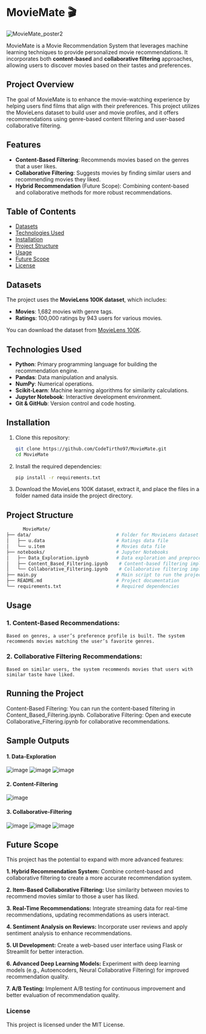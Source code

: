 # MovieMate 🎬
![MovieMate_poster2](https://github.com/user-attachments/assets/45a7633a-ecbe-4086-b987-0360a61734bc)

MovieMate is a Movie Recommendation System that leverages machine learning techniques to provide personalized movie recommendations. It incorporates both **content-based** and **collaborative filtering** approaches, allowing users to discover movies based on their tastes and preferences.

## Project Overview
The goal of MovieMate is to enhance the movie-watching experience by helping users find films that align with their preferences. This project utilizes the MovieLens dataset to build user and movie profiles, and it offers recommendations using genre-based content filtering and user-based collaborative filtering.

## Features
- **Content-Based Filtering**: Recommends movies based on the genres that a user likes.
- **Collaborative Filtering**: Suggests movies by finding similar users and recommending movies they liked.
- **Hybrid Recommendation** (Future Scope): Combining content-based and collaborative methods for more robust recommendations.

## Table of Contents
- [Datasets](#datasets)
- [Technologies Used](#technologies-used)
- [Installation](#installation)
- [Project Structure](#project-structure)
- [Usage](#usage)
- [Future Scope](#future-scope)
- [License](#license)

## Datasets
The project uses the **MovieLens 100K dataset**, which includes:
- **Movies**: 1,682 movies with genre tags.
- **Ratings**: 100,000 ratings by 943 users for various movies.

You can download the dataset from [MovieLens 100K](https://grouplens.org/datasets/movielens/100k/).

## Technologies Used
- **Python**: Primary programming language for building the recommendation engine.
- **Pandas**: Data manipulation and analysis.
- **NumPy**: Numerical operations.
- **Scikit-Learn**: Machine learning algorithms for similarity calculations.
- **Jupyter Notebook**: Interactive development environment.
- **Git & GitHub**: Version control and code hosting.

## Installation
1. Clone this repository:
   ```bash
   git clone https://github.com/CodeTirtho97/MovieMate.git
   cd MovieMate

2. Install the required dependencies:
   ```bash
   pip install -r requirements.txt

3. Download the MovieLens 100K dataset, extract it, and place the files in a folder named data inside the project directory.

## Project Structure
```bash
      MovieMate/
├── data/                               # Folder for MovieLens dataset files
│   ├── u.data                          # Ratings data file
│   └── u.item                          # Movies data file
├── notebooks/                          # Jupyter Notebooks
│   ├── Data_Exploration.ipynb          # Data exploration and preprocessing
│   ├── Content_Based_Filtering.ipynb    # Content-based filtering implementation
│   └── Collaborative_Filtering.ipynb    # Collaborative filtering implementation
├── main.py                             # Main script to run the project
├── README.md                           # Project documentation
└── requirements.txt                    # Required dependencies

```

## Usage
### 1. Content-Based Recommendations:
    Based on genres, a user’s preference profile is built. The system recommends movies matching the user’s favorite genres.
### 2. Collaborative Filtering Recommendations:
    Based on similar users, the system recommends movies that users with similar taste have liked.
   
## Running the Project
  Content-Based Filtering:
      You can run the content-based filtering in Content_Based_Filtering.ipynb.
  Collaborative Filtering:
      Open and execute Collaborative_Filtering.ipynb for collaborative recommendations.

## Sample Outputs
   #### 1. Data-Exploration
   ![image](https://github.com/user-attachments/assets/3a78fe89-82af-4515-a197-b563c0af485d)
   ![image](https://github.com/user-attachments/assets/2ac865fc-c1ba-4251-8bee-ad175b5b9f34)
   ![image](https://github.com/user-attachments/assets/bf19e3e7-6b06-4af8-98d8-fe609e5c1b65)

   #### 2. Content-Filtering
   ![image](https://github.com/user-attachments/assets/863da30e-f2ac-4ce2-bc47-d5bd8a899846)
      
   #### 3. Collaborative-Filtering
   ![image](https://github.com/user-attachments/assets/f35fb09d-8413-4bf6-b8e6-f17987a9a124)
   ![image](https://github.com/user-attachments/assets/3be62853-9ab2-44db-b1cb-16764edcd251)
   ![image](https://github.com/user-attachments/assets/492b7b7b-7797-4de3-b5e3-38ecec47ab7e)


## Future Scope
  This project has the potential to expand with more advanced features:

<b>1. Hybrid Recommendation System:</b> Combine content-based and collaborative filtering to create a more accurate recommendation system.

<b>2. Item-Based Collaborative Filtering:</b> Use similarity between movies to recommend movies similar to those a user has liked.

<b>3. Real-Time Recommendations:</b> Integrate streaming data for real-time recommendations, updating recommendations as users interact.

<b>4. Sentiment Analysis on Reviews:</b> Incorporate user reviews and apply sentiment analysis to enhance recommendations.

<b>5. UI Development:</b> Create a web-based user interface using Flask or Streamlit for better interaction.

<b>6. Advanced Deep Learning Models:</b> Experiment with deep learning models (e.g., Autoencoders, Neural Collaborative Filtering) for improved recommendation quality.

<b>7. A/B Testing:</b> Implement A/B testing for continuous improvement and better evaluation of recommendation quality.


### License
This project is licensed under the MIT License.
